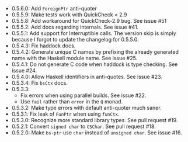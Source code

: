 - 0.5.6.0: Add `ForeignPtr` anti-quoter
- 0.5.5.9: Make tests work with QuickCheck < 2.9
- 0.5.5.8: Add workaround for QuickCheck-2.9 bug. See issue #51
- 0.5.5.2: Add docs regarding internals. See issue #41.
- 0.5.5.1: Add support for Interruptible calls. The version skip is
  simply because I forgot to update the changelog for 0.5.5.0.
- 0.5.4.3: Fix haddock docs.
- 0.5.4.2: Generate unique C names by prefixing the already generated
  name with the Haskell module name.  See issue #25.
- 0.5.4.1: Do not generate C code when haddock is type checking.  See
  issue #24.
- 0.5.4.0: Allow Haskell identifiers in anti-quotes.  See issue #23.
- 0.5.3.4: Fix `bsCtx` docs.
- 0.5.3.3:
  * Fix errors when using parallel builds.  See issue #22.
  * Use `fail` rather than `error` in the `Q` monad.
- 0.5.3.2: Make type errors with default anti-quoter much saner.
- 0.5.3.1: Fix leak of `FunPtr` when using `funCtx`.
- 0.5.3.0: Recognize more standard library types.  See pull request #19.
- 0.5.2.1: Convert `signed char` to `CSChar`.  See pull request #18.
- 0.5.2.0: Make `bs-ptr` use `char` instead of `unsigned char`.  See
  issue #16.
